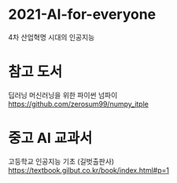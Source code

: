 # 2021-AI-for-everyone
4차 산업혁명 시대의 인공지능

# 참고 도서
딥러닝 머신러닝을 위한 파이썬 넘파이
https://github.com/zerosum99/numpy_itple

# 중고 AI 교과서
고등학교 인공지능 기초 (길벗출판사)
https://textbook.gilbut.co.kr/book/index.html#p=1
